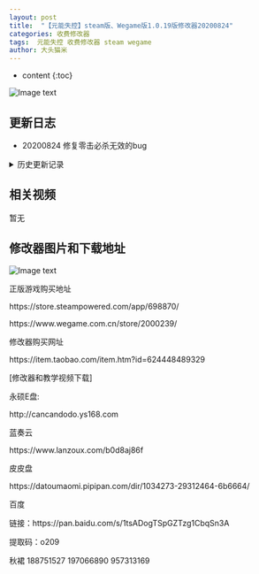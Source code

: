 ```yaml
---
layout: post
title:  "【元能失控】steam版、Wegame版1.0.19版修改器20200824"
categories: 收费修改器
tags:  元能失控 收费修改器 steam wegame
author: 大头猫米
---
```


* content
{:toc}

![Image text](https://datoumaomi.github.io/pic/YYY/yuannengshikong/logo.jpg)

##  更新日志

 - 20200824  修复零击必杀无效的bug




<details>
<summary>历史更新记录</summary>
<p></p>
 - 20200804  更新修改器支持1.0.19版本(仅限64位版系统)
<p>无</p>
</details>

## 相关视频
暂无

## 修改器图片和下载地址

![Image text](https://datoumaomi.github.io/pic/YYY/yuannengshikong/1.jpg)


<p>正版游戏购买地址</p>
<p>https://store.steampowered.com/app/698870/</p>
<p></p>
https://www.wegame.com.cn/store/2000239/
<p></p>
<p>修改器购买网址</p>
<p>https://item.taobao.com/item.htm?id=624448489329</p>
<p></p>
<p>[修改器和教学视频下载]</p>
<p>永硕E盘:</p>
<p>http://cancandodo.ys168.com</p>
<p></p>
<p>蓝奏云</p>
<p>https://www.lanzoux.com/b0d8aj86f</p>
<p></p>
<p>皮皮盘</p>
<p>https://datoumaomi.pipipan.com/dir/1034273-29312464-6b6664/</p>
<p></p>
<p>百度</p>
<p></p>
链接：https://pan.baidu.com/s/1tsADogTSpGZTzg1CbqSn3A
<p></p>
提取码：o209
<p></p>
<p>秋裙 188751527 197066890 957313169</p>
